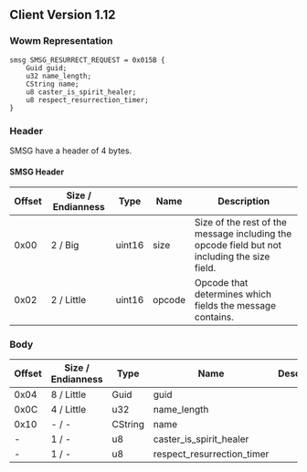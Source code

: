## Client Version 1.12

### Wowm Representation
```rust,ignore
smsg SMSG_RESURRECT_REQUEST = 0x015B {
    Guid guid;    
    u32 name_length;    
    CString name;    
    u8 caster_is_spirit_healer;    
    u8 respect_resurrection_timer;    
}

```
### Header
SMSG have a header of 4 bytes.

#### SMSG Header
| Offset | Size / Endianness | Type   | Name   | Description |
| ------ | ----------------- | ------ | ------ | ----------- |
| 0x00   | 2 / Big           | uint16 | size   | Size of the rest of the message including the opcode field but not including the size field.|
| 0x02   | 2 / Little        | uint16 | opcode | Opcode that determines which fields the message contains.|
### Body
| Offset | Size / Endianness | Type | Name | Description |
| ------ | ----------------- | ---- | ---- | ----------- |
| 0x04 | 8 / Little | Guid | guid |  |
| 0x0C | 4 / Little | u32 | name_length |  |
| 0x10 | - / - | CString | name |  |
| - | 1 / - | u8 | caster_is_spirit_healer |  |
| - | 1 / - | u8 | respect_resurrection_timer |  |
